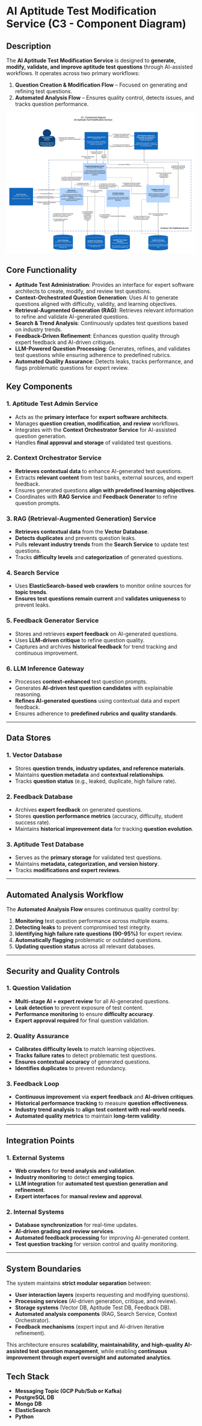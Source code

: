 # **AI Aptitude Test Modification Service (C3 - Component Diagram)**  

## **Description**  

The **AI Aptitude Test Modification Service** is designed to **generate, modify, validate, and improve aptitude test questions** through AI-assisted workflows. It operates across two primary workflows:  

1. **Question Creation & Modification Flow** – Focused on generating and refining test questions.  
2. **Automated Analysis Flow** – Ensures quality control, detects issues, and tracks question performance.  

![AI Aptitude Test Modification Service](../../images/architecture/c3-component-ai-aptitude-test-modification-service.png)  

## **Core Functionality**  

- **Aptitude Test Administration**: Provides an interface for expert software architects to create, modify, and review test questions.  
- **Context-Orchestrated Question Generation**: Uses AI to generate questions aligned with difficulty, validity, and learning objectives.  
- **Retrieval-Augmented Generation (RAG)**: Retrieves relevant information to refine and validate AI-generated questions.  
- **Search & Trend Analysis**: Continuously updates test questions based on industry trends.  
- **Feedback-Driven Refinement**: Enhances question quality through expert feedback and AI-driven critiques.  
- **LLM-Powered Question Processing**: Generates, refines, and validates test questions while ensuring adherence to predefined rubrics.  
- **Automated Quality Assurance**: Detects leaks, tracks performance, and flags problematic questions for expert review.  

## **Key Components**  

### **1. Aptitude Test Admin Service**  
- Acts as the **primary interface** for **expert software architects**.  
- Manages **question creation, modification, and review** workflows.  
- Integrates with the **Context Orchestrator Service** for AI-assisted question generation.  
- Handles **final approval and storage** of validated test questions.  

### **2. Context Orchestrator Service**  
- **Retrieves contextual data** to enhance AI-generated test questions.  
- Extracts **relevant content** from test banks, external sources, and expert feedback.  
- Ensures generated questions **align with predefined learning objectives**.  
- Coordinates with **RAG Service** and **Feedback Generator** to refine question prompts.  

### **3. RAG (Retrieval-Augmented Generation) Service**  
- **Retrieves contextual data** from the **Vector Database**.  
- **Detects duplicates** and prevents question leaks.  
- Pulls **relevant industry trends** from the **Search Service** to update test questions.  
- Tracks **difficulty levels** and **categorization** of generated questions.  

### **4. Search Service**  
- Uses **ElasticSearch-based web crawlers** to monitor online sources for **topic trends**.  
- **Ensures test questions remain current** and **validates uniqueness** to prevent leaks.  

### **5. Feedback Generator Service**  
- Stores and retrieves **expert feedback** on AI-generated questions.  
- Uses **LLM-driven critique** to refine question quality.  
- Captures and archives **historical feedback** for trend tracking and continuous improvement.  

### **6. LLM Inference Gateway**  
- Processes **context-enhanced** test question prompts.  
- Generates **AI-driven test question candidates** with explainable reasoning.  
- **Refines AI-generated questions** using contextual data and expert feedback.  
- Ensures adherence to **predefined rubrics and quality standards**.  

---

## **Data Stores**  

### **1. Vector Database**  
- Stores **question trends, industry updates, and reference materials**.  
- Maintains **question metadata** and **contextual relationships**.  
- Tracks **question status** (e.g., leaked, duplicate, high failure rate).  

### **2. Feedback Database**  
- Archives **expert feedback** on generated questions.  
- Stores **question performance metrics** (accuracy, difficulty, student success rate).  
- Maintains **historical improvement data** for tracking **question evolution**.  

### **3. Aptitude Test Database**  
- Serves as the **primary storage** for validated test questions.  
- Maintains **metadata, categorization, and version history**.  
- Tracks **modifications and expert reviews**.  

---

## **Automated Analysis Workflow**  

The **Automated Analysis Flow** ensures continuous quality control by:  

1. **Monitoring** test question performance across multiple exams.  
2. **Detecting leaks** to prevent compromised test integrity.  
3. **Identifying high failure rate questions (90-95%)** for expert review.  
4. **Automatically flagging** problematic or outdated questions.  
5. **Updating question status** across all relevant databases.  

---

## **Security and Quality Controls**  

### **1. Question Validation**  
- **Multi-stage AI + expert review** for all AI-generated questions.  
- **Leak detection** to prevent exposure of test content.  
- **Performance monitoring** to ensure **difficulty accuracy**.  
- **Expert approval required** for final question validation.  

### **2. Quality Assurance**  
- **Calibrates difficulty levels** to match learning objectives.  
- **Tracks failure rates** to detect problematic test questions.  
- **Ensures contextual accuracy** of generated questions.  
- **Identifies duplicates** to prevent redundancy.  

### **3. Feedback Loop**  
- **Continuous improvement** via **expert feedback** and **AI-driven critiques**.  
- **Historical performance tracking** to measure **question effectiveness**.  
- **Industry trend analysis** to **align test content with real-world needs**.  
- **Automated quality metrics** to maintain **long-term validity**.  

---

## **Integration Points**  

### **1. External Systems**  
- **Web crawlers** for **trend analysis and validation**.  
- **Industry monitoring** to detect **emerging topics**.  
- **LLM integration** for **automated test question generation and refinement**.  
- **Expert interfaces** for **manual review and approval**.  

### **2. Internal Systems**  
- **Database synchronization** for real-time updates.  
- **AI-driven grading and review services**.  
- **Automated feedback processing** for improving AI-generated content.  
- **Test question tracking** for version control and quality monitoring.  

---

## **System Boundaries**  

The system maintains **strict modular separation** between:  
- **User interaction layers** (experts requesting and modifying questions).  
- **Processing services** (AI-driven generation, critique, and review).  
- **Storage systems** (Vector DB, Aptitude Test DB, Feedback DB).  
- **Automated analysis components** (RAG, Search Service, Context Orchestrator).  
- **Feedback mechanisms** (expert input and AI-driven iterative refinement).  

This architecture ensures **scalability, maintainability, and high-quality AI-assisted test question management**, while enabling **continuous improvement through expert oversight and automated analytics**.  

## **Tech Stack**

- **Messaging Topic (GCP Pub/Sub or Kafka)**
- **PostgreSQL DB**
- **Mongo DB**
- **ElasticSearch**
- **Python**